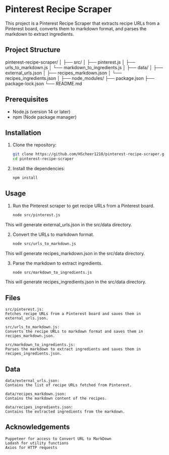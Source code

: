 # Pinterest Recipe Scraper

This project is a Pinterest Recipe Scraper that extracts recipe URLs from a Pinterest board, converts them to markdown format, and parses the markdown to extract ingredients. 

## Project Structure

pinterest-recipe-scraper/
│
├── src/
│ ├── pinterest.js
│ ├── urls_to_markdown.js
│ └── markdown_to_ingredients.js
│
├── data/
│ ├── external_urls.json
│ ├── recipes_markdown.json
│ └── recipes_ingredients.json
│
├── node_modules/
├── package.json
├── package-lock.json
└── README.md

## Prerequisites

- Node.js (version 14 or later)
- npm (Node package manager)

## Installation

1. Clone the repository:
   ```bash
   git clone https://github.com/HScheer1210/pinterest-recipe-scraper.git
   cd pinterest-recipe-scraper

2. Install the dependencies:
    ```bash
    npm install

## Usage
1. Run the Pinterest scraper to get recipe URLs from a Pinterest board.
    ```bash
    node src/pinterest.js

This will generate external_urls.json in the src/data directory.

2. Convert the URLs to markdown format.
    ```bash
    node src/urls_to_markdown.js

This will generate recipes_markdown.json in the src/data directory.

3. Parse the markdown to extract ingredients.
    ```bash
    node src/markdown_to_ingredients.js

This will generate recipes_ingredients.json in the src/data directory.

## Files
    src/pinterest.js:
    Fetches recipe URLs from a Pinterest board and saves them in external_urls.json.

    src/urls_to_markdown.js: 
    Converts the recipe URLs to markdown format and saves them in recipes_markdown.json.

    src/markdown_to_ingredients.js: 
    Parses the markdown to extract ingredients and saves them in recipes_ingredients.json.

## Data
    data/external_urls.json: 
    Contains the list of recipe URLs fetched from Pinterest.

    data/recipes_markdown.json: 
    Contains the markdown content of the recipes.

    data/recipes_ingredients.json: 
    Contains the extracted ingredients from the markdown.


## Acknowledgements
    Puppeteer for access to Convert URL to MarkDown
    Lodash for utility functions
    Axios for HTTP requests